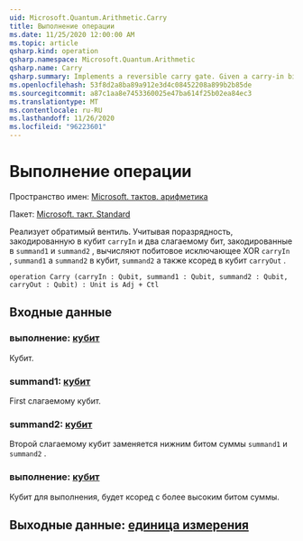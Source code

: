 ```yaml
---
uid: Microsoft.Quantum.Arithmetic.Carry
title: Выполнение операции
ms.date: 11/25/2020 12:00:00 AM
ms.topic: article
qsharp.kind: operation
qsharp.namespace: Microsoft.Quantum.Arithmetic
qsharp.name: Carry
qsharp.summary: Implements a reversible carry gate. Given a carry-in bit encoded in qubit `carryIn` and two summand bits encoded in `summand1` and `summand2`, computes the bitwise xor of `carryIn`, `summand1` and `summand2` in the qubit `summand2` and the carry-out is xored to the qubit `carryOut`.
ms.openlocfilehash: 53f8d2a8ba89a912e3d4c08452208a899b2b85de
ms.sourcegitcommit: a87c1aa8e7453360025e47ba614f25b02ea84ec3
ms.translationtype: MT
ms.contentlocale: ru-RU
ms.lasthandoff: 11/26/2020
ms.locfileid: "96223601"
---
```

# <a name="carry-operation"></a>Выполнение операции

Пространство имен: [Microsoft. тактов. арифметика](xref:Microsoft.Quantum.Arithmetic)

Пакет: [Microsoft. такт. Standard](https://nuget.org/packages/Microsoft.Quantum.Standard)


Реализует обратимый вентиль. Учитывая поразрядность, закодированную в кубит `carryIn` и два слагаемому бит, закодированные в `summand1` и `summand2` , вычисляют побитовое исключающее XOR `carryIn` , `summand1` а `summand2` в кубит, `summand2` а также ксоред в кубит `carryOut` .

```qsharp
operation Carry (carryIn : Qubit, summand1 : Qubit, summand2 : Qubit, carryOut : Qubit) : Unit is Adj + Ctl
```


## <a name="input"></a>Входные данные

### <a name="carryin--qubit"></a>выполнение: [кубит](xref:microsoft.quantum.lang-ref.qubit)

Кубит.


### <a name="summand1--qubit"></a>summand1: [кубит](xref:microsoft.quantum.lang-ref.qubit)

First слагаемому кубит.


### <a name="summand2--qubit"></a>summand2: [кубит](xref:microsoft.quantum.lang-ref.qubit)

Второй слагаемому кубит заменяется нижним битом суммы `summand1` и `summand2` .


### <a name="carryout--qubit"></a>выполнение: [кубит](xref:microsoft.quantum.lang-ref.qubit)

Кубит для выполнения, будет ксоред с более высоким битом суммы.



## <a name="output--unit"></a>Выходные данные: [единица измерения](xref:microsoft.quantum.lang-ref.unit)

